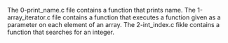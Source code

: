 The 0-print_name.c file contains a function that prints name.
The 1-array_iterator.c file contains a function that executes a function given as a parameter on each element of an array.
The 2-int_index.c fikle contains a function that searches for an integer.
